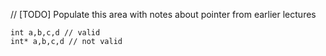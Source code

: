 // [TODO] Populate this area with notes about pointer from earlier lectures
```
int a,b,c,d // valid
int* a,b,c,d // not valid
```
